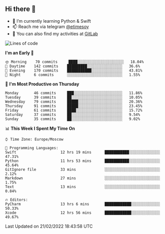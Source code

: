 ## Hi there 👋
- 🌱 I’m currently learning Python & Swift
- 📫 Reach me via telegram [@etimesoy](https://t.me/etimesoy/)
- 🦊 You can also find my activities at [GitLab](https://gitlab.com/etimesoy)

<!--START_SECTION:waka-->
![Lines of code](https://img.shields.io/badge/From%20Hello%20World%20I%27ve%20Written-182%20Thousand%20lines%20of%20code-blue)

**I'm an Early 🐤** 

```text
🌞 Morning    70 commits     ████░░░░░░░░░░░░░░░░░░░░░   18.04% 
🌆 Daytime    142 commits    █████████░░░░░░░░░░░░░░░░   36.6% 
🌃 Evening    170 commits    ███████████░░░░░░░░░░░░░░   43.81% 
🌙 Night      6 commits      ░░░░░░░░░░░░░░░░░░░░░░░░░   1.55%

```
📅 **I'm Most Productive on Thursday** 

```text
Monday       46 commits     ███░░░░░░░░░░░░░░░░░░░░░░   11.86% 
Tuesday      39 commits     ██░░░░░░░░░░░░░░░░░░░░░░░   10.05% 
Wednesday    79 commits     █████░░░░░░░░░░░░░░░░░░░░   20.36% 
Thursday     91 commits     █████░░░░░░░░░░░░░░░░░░░░   23.45% 
Friday       61 commits     ████░░░░░░░░░░░░░░░░░░░░░   15.72% 
Saturday     37 commits     ██░░░░░░░░░░░░░░░░░░░░░░░   9.54% 
Sunday       35 commits     ██░░░░░░░░░░░░░░░░░░░░░░░   9.02%

```


📊 **This Week I Spent My Time On** 

```text
⌚︎ Time Zone: Europe/Moscow

💬 Programming Languages: 
Swift                    12 hrs 19 mins      ███████████░░░░░░░░░░░░░░   47.31% 
Python                   11 hrs 53 mins      ███████████░░░░░░░░░░░░░░   45.64% 
GitIgnore file           33 mins             ░░░░░░░░░░░░░░░░░░░░░░░░░   2.12% 
Markdown                 27 mins             ░░░░░░░░░░░░░░░░░░░░░░░░░   1.75% 
Text                     13 mins             ░░░░░░░░░░░░░░░░░░░░░░░░░   0.84%

🔥 Editors: 
PyCharm                  13 hrs 6 mins       ████████████░░░░░░░░░░░░░   50.33% 
Xcode                    12 hrs 56 mins      ████████████░░░░░░░░░░░░░   49.67%

```


 Last Updated on 21/02/2022 18:43:58 UTC
<!--END_SECTION:waka-->
